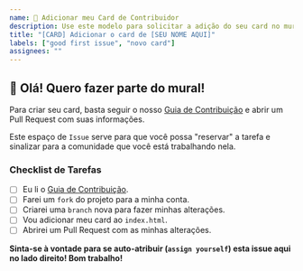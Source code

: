```yaml
---
name: 🙋 Adicionar meu Card de Contribuidor
description: Use este modelo para solicitar a adição do seu card no mural.
title: "[CARD] Adicionar o card de [SEU NOME AQUI]"
labels: ["good first issue", "novo card"]
assignees: ""
---
```


## 👋 Olá! Quero fazer parte do mural!

Para criar seu card, basta seguir o nosso [Guia de Contribuição](./CONTRIBUTING.md) e abrir um Pull Request com suas informações.

Este espaço de `Issue` serve para que você possa "reservar" a tarefa e sinalizar para a comunidade que você está trabalhando nela.

### Checklist de Tarefas

- [ ] Eu li o [Guia de Contribuição](./CONTRIBUTING.md).
- [ ] Farei um `fork` do projeto para a minha conta.
- [ ] Criarei uma `branch` nova para fazer minhas alterações.
- [ ] Vou adicionar meu card ao `index.html`.
- [ ] Abrirei um Pull Request com as minhas alterações.

**Sinta-se à vontade para se auto-atribuir (`assign yourself`) esta issue aqui no lado direito! Bom trabalho!**
